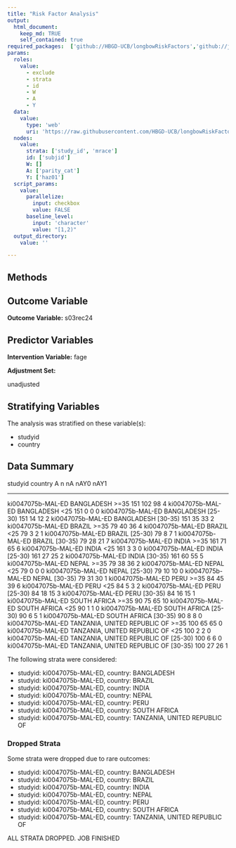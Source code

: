 ```yaml
---
title: "Risk Factor Analysis"
output: 
  html_document:
    keep_md: TRUE
    self_contained: true
required_packages:  ['github://HBGD-UCB/longbowRiskFactors','github://jeremyrcoyle/skimr@vector_types', 'github://tlverse/delayed']
params:
  roles:
    value:
      - exclude
      - strata
      - id
      - W
      - A
      - Y
  data: 
    value: 
      type: 'web'
      uri: 'https://raw.githubusercontent.com/HBGD-UCB/longbowRiskFactors/master/inst/sample_data/birthwt_data.rdata'
  nodes:
    value:
      strata: ['study_id', 'mrace']
      id: ['subjid']
      W: []
      A: ['parity_cat']
      Y: ['haz01']
  script_params:
    value:
      parallelize:
        input: checkbox
        value: FALSE
      baseline_level:
        input: 'character'
        value: "[1,2)"
  output_directory:
    value: ''

---
```








## Methods
## Outcome Variable

**Outcome Variable:** s03rec24

## Predictor Variables

**Intervention Variable:** fage

**Adjustment Set:**

unadjusted

## Stratifying Variables

The analysis was stratified on these variable(s):

* studyid
* country

## Data Summary

studyid             country                        A            n    nA   nAY0   nAY1
------------------  -----------------------------  --------  ----  ----  -----  -----
ki0047075b-MAL-ED   BANGLADESH                     >=35       151   102     98      4
ki0047075b-MAL-ED   BANGLADESH                     <25        151     0      0      0
ki0047075b-MAL-ED   BANGLADESH                     [25-30)    151    14     12      2
ki0047075b-MAL-ED   BANGLADESH                     [30-35)    151    35     33      2
ki0047075b-MAL-ED   BRAZIL                         >=35        79    40     36      4
ki0047075b-MAL-ED   BRAZIL                         <25         79     3      2      1
ki0047075b-MAL-ED   BRAZIL                         [25-30)     79     8      7      1
ki0047075b-MAL-ED   BRAZIL                         [30-35)     79    28     21      7
ki0047075b-MAL-ED   INDIA                          >=35       161    71     65      6
ki0047075b-MAL-ED   INDIA                          <25        161     3      3      0
ki0047075b-MAL-ED   INDIA                          [25-30)    161    27     25      2
ki0047075b-MAL-ED   INDIA                          [30-35)    161    60     55      5
ki0047075b-MAL-ED   NEPAL                          >=35        79    38     36      2
ki0047075b-MAL-ED   NEPAL                          <25         79     0      0      0
ki0047075b-MAL-ED   NEPAL                          [25-30)     79    10     10      0
ki0047075b-MAL-ED   NEPAL                          [30-35)     79    31     30      1
ki0047075b-MAL-ED   PERU                           >=35        84    45     39      6
ki0047075b-MAL-ED   PERU                           <25         84     5      3      2
ki0047075b-MAL-ED   PERU                           [25-30)     84    18     15      3
ki0047075b-MAL-ED   PERU                           [30-35)     84    16     15      1
ki0047075b-MAL-ED   SOUTH AFRICA                   >=35        90    75     65     10
ki0047075b-MAL-ED   SOUTH AFRICA                   <25         90     1      1      0
ki0047075b-MAL-ED   SOUTH AFRICA                   [25-30)     90     6      5      1
ki0047075b-MAL-ED   SOUTH AFRICA                   [30-35)     90     8      8      0
ki0047075b-MAL-ED   TANZANIA, UNITED REPUBLIC OF   >=35       100    65     65      0
ki0047075b-MAL-ED   TANZANIA, UNITED REPUBLIC OF   <25        100     2      2      0
ki0047075b-MAL-ED   TANZANIA, UNITED REPUBLIC OF   [25-30)    100     6      6      0
ki0047075b-MAL-ED   TANZANIA, UNITED REPUBLIC OF   [30-35)    100    27     26      1


The following strata were considered:

* studyid: ki0047075b-MAL-ED, country: BANGLADESH
* studyid: ki0047075b-MAL-ED, country: BRAZIL
* studyid: ki0047075b-MAL-ED, country: INDIA
* studyid: ki0047075b-MAL-ED, country: NEPAL
* studyid: ki0047075b-MAL-ED, country: PERU
* studyid: ki0047075b-MAL-ED, country: SOUTH AFRICA
* studyid: ki0047075b-MAL-ED, country: TANZANIA, UNITED REPUBLIC OF

### Dropped Strata

Some strata were dropped due to rare outcomes:

* studyid: ki0047075b-MAL-ED, country: BANGLADESH
* studyid: ki0047075b-MAL-ED, country: BRAZIL
* studyid: ki0047075b-MAL-ED, country: INDIA
* studyid: ki0047075b-MAL-ED, country: NEPAL
* studyid: ki0047075b-MAL-ED, country: PERU
* studyid: ki0047075b-MAL-ED, country: SOUTH AFRICA
* studyid: ki0047075b-MAL-ED, country: TANZANIA, UNITED REPUBLIC OF


ALL STRATA DROPPED. JOB FINISHED














